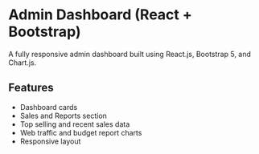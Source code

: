 # Admin Dashboard (React + Bootstrap)

A fully responsive admin dashboard built using React.js, Bootstrap 5, and Chart.js.

## Features

- Dashboard cards
- Sales and Reports section
- Top selling and recent sales data
- Web traffic and budget report charts
- Responsive layout


